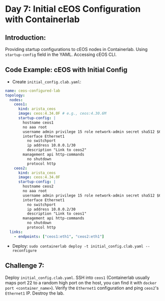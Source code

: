 # **Day 7: Initial cEOS Configuration with Containerlab**

## **Introduction:** 
Providing startup configurations to cEOS nodes in Containerlab. Using `startup-config` field in the YAML. Accessing cEOS CLI.

## **Code Example: cEOS with Initial Config**

* Create `initial_config.clab.yaml`:

```yaml
name: ceos-configured-lab
topology:
  nodes:
    ceos1:
      kind: arista_ceos
      image: ceos:4.34.0F # e.g., ceos:4.30.6M
      startup-config: |
        hostname ceos1
        no aaa root
        username admin privilege 15 role network-admin secret sha512 $6$RxQ5ae0GOW6SAiCU$7qzQNGX2pSIWBYGF8Xh30lo/s418/diYEEZj9rPrTJiAkYv0s6AvjpTfUHMGz.a58Hg29Yy/nV0Zvplux0
        interface Ethernet1
          no switchport
          ip address 10.0.0.1/30
          description "Link to ceos2"
        management api http-commands
          no shutdown
          protocol http
    ceos2:
      kind: arista_ceos
      image: ceos:4.34.0F
      startup-config: |
        hostname ceos2
        no aaa root
        username admin privilege 15 role network-admin secret sha512 $6$RxQ5ae0GOW6SAiCU$7qzQNGX2pSIWBYGF8Xh30lo/s418/diYEEZj9rPrTJiAkYv0s6AvjpTfUHMGz.a58Hg29Yy/nV0Zvplux0
        interface Ethernet1
          no switchport
          ip address 10.0.0.2/30
          description "Link to ceos1"
        management api http-commands
          no shutdown
          protocol http
  links:
    - endpoints: ["ceos1:eth1", "ceos2:eth1"]
```

* Deploy: `sudo containerlab deploy -t initial_config.clab.yaml --reconfigure`

## **Challenge 7:** 
Deploy `initial_config.clab.yaml`. SSH into `ceos1` (Containerlab usually maps port 22 to a random high port on the host, you can find it with `docker port <container_name>`). Verify the `Ethernet1` configuration and ping `ceos2`'s `Ethernet1` IP. Destroy the lab.
